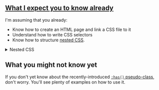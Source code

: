 <!-- What You Already Know -->
<section
  id="what-you-already-know"
  aria-labelledby="what-you-already-know"
  data-item="Prerequisites"
>
  <h2><a href="#what-you-already-know">What I expect you to know already</a></h2>
  

I'm assuming that you already:

* Know how to create an HTML page and link a CSS file to it
* Understand how to write CSS selectors
* Know how to structure [nested CSS](https://developer.mozilla.org/en-US/docs/Web/CSS/CSS_nesting/Using_CSS_nesting).
  
<details class="tldr">
<summary>Nested CSS</summary>
Nested CSS has been [available in all major browsers since December 2023](https://caniuse.com/?search=nested%20css), and it's available to over 80% of all users, so it should work in your development browser. It allows me to write shorter CSS code.

Here's an example of how I use nested CSS to create numbered links:

```css-#
ol {
  list-style-type: none;
  counter-reset: item 0;

  li {
    margin: 0.5em;
    border: 1px solid black;
  
    a {
      color: inherit;
      text-decoration: none;
      display: inline-block;
      padding: 0.5em;
      width: 100%;
      box-sizing: border-box;

      &::before {
        counter-increment: item 1;
        content: counter(item) ". ";
      }

      &:hover {
        text-decoration: underline;
      }
    }
  }
}
```

The result would look something like this:

![An ordered list containing numbered links](images/nestedCSS.webp)

The nested CSS above will be treated exactly as if it were written in this standard expanded format:

```css-#
ol {
  list-style-type: none;
  counter-reset: item 0;
}
ol li {
  margin: 0.5em;
  border: 1px solid black;
}
ol li a {
  color: inherit;
  text-decoration: none;
  display: inline-block;
  padding: 0.5em;
  width: 100%;
  box-sizing: border-box;
}
ol li a::before {
  counter-increment: item 1;
  content: counter(item) ". ";
}
ol li a:hover {
  text-decoration: underline;
}
```



</details>

## What you might not know yet

If you don't yet know about the recently-introduced [`:has()` pseudo-class](https://developer.mozilla.org/en-US/docs/Web/CSS/:has), don't worry. You'll see plenty of examples on how to use it.

</section>